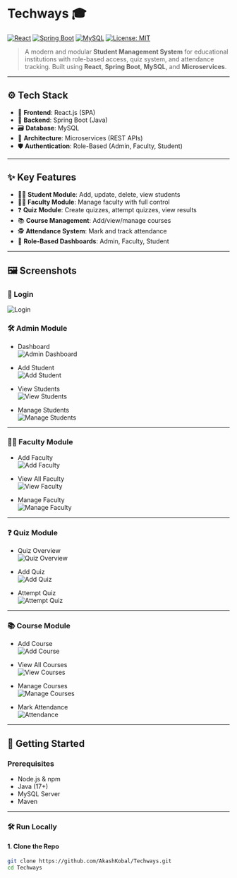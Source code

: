 # Techways 🎓

[![React](https://img.shields.io/badge/Frontend-React.js-blue?logo=react)](https://reactjs.org/)
[![Spring Boot](https://img.shields.io/badge/Backend-Spring%20Boot-green?logo=spring)](https://spring.io/projects/spring-boot)
[![MySQL](https://img.shields.io/badge/Database-MySQL-blue?logo=mysql)](https://www.mysql.com/)
[![License: MIT](https://img.shields.io/badge/License-MIT-yellow.svg)](LICENSE)

> A modern and modular **Student Management System** for educational institutions with role-based access, quiz system, and attendance tracking. Built using **React**, **Spring Boot**, **MySQL**, and **Microservices**.

---

## ⚙️ Tech Stack

- 🎨 **Frontend**: React.js (SPA)
- 🧠 **Backend**: Spring Boot (Java)
- 🗃️ **Database**: MySQL
- 🔁 **Architecture**: Microservices (REST APIs)
- 🛡️ **Authentication**: Role-Based (Admin, Faculty, Student)

---

## ✨ Key Features

- 👩‍🎓 **Student Module**: Add, update, delete, view students
- 🧑‍🏫 **Faculty Module**: Manage faculty with full control
- ❓ **Quiz Module**: Create quizzes, attempt quizzes, view results
- 📚 **Course Management**: Add/view/manage courses
- 🕵️ **Attendance System**: Mark and track attendance
- 🔐 **Role-Based Dashboards**: Admin, Faculty, Student

---

## 🖼️ Screenshots

### 🔐 Login
![Login](https://github.com/AkashKobal/Techways/blob/main/screenshot/sc1.png)

### 🛠️ Admin Module
- Dashboard  
  ![Admin Dashboard](https://github.com/AkashKobal/Techways/blob/main/screenshot/sc2.png)

- Add Student  
  ![Add Student](https://github.com/AkashKobal/Techways/blob/main/screenshot/sc3.png)

- View Students  
  ![View Students](https://github.com/AkashKobal/Techways/blob/main/screenshot/sc4.png)

- Manage Students  
  ![Manage Students](https://github.com/AkashKobal/Techways/blob/main/screenshot/sc5.png)

---

### 🧑‍🏫 Faculty Module
- Add Faculty  
  ![Add Faculty](https://github.com/AkashKobal/Techways/blob/main/screenshot/sc6.png)

- View All Faculty  
  ![View Faculty](https://github.com/AkashKobal/Techways/blob/main/screenshot/sc7.png)

- Manage Faculty  
  ![Manage Faculty](https://github.com/AkashKobal/Techways/blob/main/screenshot/sc8.png)

---

### ❓ Quiz Module
- Quiz Overview  
  ![Quiz Overview](https://github.com/AkashKobal/Techways/blob/main/screenshot/sc9.png)

- Add Quiz  
  ![Add Quiz](https://github.com/AkashKobal/Techways/blob/main/screenshot/sc10.png)

- Attempt Quiz  
  ![Attempt Quiz](https://github.com/AkashKobal/Techways/blob/main/screenshot/sc11.png)

---

### 📚 Course Module
- Add Course  
  ![Add Course](https://github.com/AkashKobal/Techways/blob/main/screenshot/sc12.png)

- View All Courses  
  ![View Courses](https://github.com/AkashKobal/Techways/blob/main/screenshot/sc13.png)

- Manage Courses  
  ![Manage Courses](https://github.com/AkashKobal/Techways/blob/main/screenshot/sc14.png)

- Mark Attendance  
  ![Attendance](https://github.com/AkashKobal/Techways/blob/main/screenshot/sc15.png)

---

## 🚀 Getting Started

### Prerequisites

- Node.js & npm
- Java (17+)
- MySQL Server
- Maven

---

### 🛠️ Run Locally

#### 1. Clone the Repo
```bash
git clone https://github.com/AkashKobal/Techways.git
cd Techways

